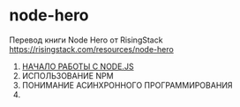 # node-hero

Перевод книги Node Hero от RisingStack https://risingstack.com/resources/node-hero

1. [НАЧАЛО РАБОТЫ С NODE.JS](chapter1)
2. ИСПОЛЬЗОВАНИЕ NPM
3. ПОНИМАНИЕ АСИНХРОННОГО ПРОГРАММИРОВАНИЯ
4. 
